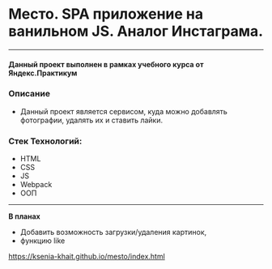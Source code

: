 # Место. SPA приложение на ванильном JS. Аналог Инстаграма.
---

#### Данный проект выполнен в рамках учебного курса от Яндекс.Практикум

### Описание 

* Данный проект является сервисом, куда можно добавлять фотографии, удалять их и ставить лайки.

### Стек Технологий: 

+ HTML
+ CSS 
+ JS
+ Webpack 
+ ООП
---
**В планах**

* Добавить возможность загрузки/удаления картинок, 
* функцию like

https://ksenia-khait.github.io/mesto/index.html



